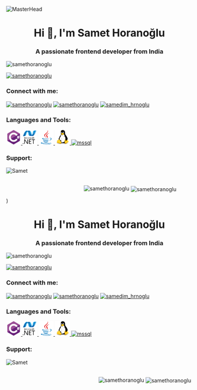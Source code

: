 ![MasterHead](https://lh5.googleusercontent.com/1XnP685lyqr46lF8YWL4g6RNIqpg89m_MGYveVP5pl1UCjhmIKrmJKw-is5l_xnUi6p4nxBmWlLcBoHyP4h00a-2RiBwJaOspUuVLGwhIV0Nk82PrClZs8-It3qWi7Grqg=w740)
<h1 align="center">Hi 👋, I'm Samet Horanoğlu</h1>
<h3 align="center">A passionate frontend developer from India</h3>

<p align="left"> <img src="https://komarev.com/ghpvc/?username=samethoranoglu&label=Profile%20views&color=0e75b6&style=flat" alt="samethoranoglu" /> </p>

<p align="left"> <a href="https://github.com/ryo-ma/github-profile-trophy"><img src="https://github-profile-trophy.vercel.app/?username=samethoranoglu" alt="samethoranoglu" /></a> </p>

<h3 align="left">Connect with me:</h3>
<p align="left">
<a href="https://twitter.com/samethoranoglu" target="blank"><img align="center" src="https://raw.githubusercontent.com/rahuldkjain/github-profile-readme-generator/master/src/images/icons/Social/twitter.svg" alt="samethoranoglu" height="30" width="40" /></a>
<a href="https://linkedin.com/in/samethoranoglu" target="blank"><img align="center" src="https://raw.githubusercontent.com/rahuldkjain/github-profile-readme-generator/master/src/images/icons/Social/linked-in-alt.svg" alt="samethoranoglu" height="30" width="40" /></a>
<a href="https://instagram.com/samedim_hrnoglu" target="blank"><img align="center" src="https://raw.githubusercontent.com/rahuldkjain/github-profile-readme-generator/master/src/images/icons/Social/instagram.svg" alt="samedim_hrnoglu" height="30" width="40" /></a>
</p>

<h3 align="left">Languages and Tools:</h3>
<p align="left"> <a href="https://www.w3schools.com/cs/" target="_blank" rel="noreferrer"> <img src="https://raw.githubusercontent.com/devicons/devicon/master/icons/csharp/csharp-original.svg" alt="csharp" width="40" height="40"/> </a> <a href="https://dotnet.microsoft.com/" target="_blank" rel="noreferrer"> <img src="https://raw.githubusercontent.com/devicons/devicon/master/icons/dot-net/dot-net-original-wordmark.svg" alt="dotnet" width="40" height="40"/> </a> <a href="https://www.java.com" target="_blank" rel="noreferrer"> <img src="https://raw.githubusercontent.com/devicons/devicon/master/icons/java/java-original.svg" alt="java" width="40" height="40"/> </a> <a href="https://www.linux.org/" target="_blank" rel="noreferrer"> <img src="https://raw.githubusercontent.com/devicons/devicon/master/icons/linux/linux-original.svg" alt="linux" width="40" height="40"/> </a> <a href="https://www.microsoft.com/en-us/sql-server" target="_blank" rel="noreferrer"> <img src="https://www.svgrepo.com/show/303229/microsoft-sql-server-logo.svg" alt="mssql" width="40" height="40"/> </a> </p>

<h3 align="left">Support:</h3>
<p><a href="https://www.buymeacoffee.com/Samet"> <img align="left" src="https://cdn.buymeacoffee.com/buttons/v2/default-yellow.png" height="50" width="210" alt="Samet" /></a></p><br><br>

<p><img align="left" src="https://github-readme-stats.vercel.app/api/top-langs?username=samethoranoglu&show_icons=true&locale=en&layout=compact" alt="samethoranoglu" /></p>

<p>&nbsp;<img align="center" src="https://github-readme-stats.vercel.app/api?username=samethoranoglu&show_icons=true&locale=en" alt="samethoranoglu" /></p>

)
<h1 align="center">Hi 👋, I'm Samet Horanoğlu</h1>
<h3 align="center">A passionate frontend developer from India</h3>

<p align="left"> <img src="https://komarev.com/ghpvc/?username=samethoranoglu&label=Profile%20views&color=0e75b6&style=flat" alt="samethoranoglu" /> </p>

<p align="left"> <a href="https://github.com/ryo-ma/github-profile-trophy"><img src="https://github-profile-trophy.vercel.app/?username=samethoranoglu" alt="samethoranoglu" /></a> </p>

<h3 align="left">Connect with me:</h3>
<p align="left">
<a href="https://twitter.com/samethoranoglu" target="blank"><img align="center" src="https://raw.githubusercontent.com/rahuldkjain/github-profile-readme-generator/master/src/images/icons/Social/twitter.svg" alt="samethoranoglu" height="30" width="40" /></a>
<a href="https://linkedin.com/in/samethoranoglu" target="blank"><img align="center" src="https://raw.githubusercontent.com/rahuldkjain/github-profile-readme-generator/master/src/images/icons/Social/linked-in-alt.svg" alt="samethoranoglu" height="30" width="40" /></a>
<a href="https://instagram.com/samedim_hrnoglu" target="blank"><img align="center" src="https://raw.githubusercontent.com/rahuldkjain/github-profile-readme-generator/master/src/images/icons/Social/instagram.svg" alt="samedim_hrnoglu" height="30" width="40" /></a>
</p>

<h3 align="left">Languages and Tools:</h3>
<p align="left"> <a href="https://www.w3schools.com/cs/" target="_blank" rel="noreferrer"> <img src="https://raw.githubusercontent.com/devicons/devicon/master/icons/csharp/csharp-original.svg" alt="csharp" width="40" height="40"/> </a> <a href="https://dotnet.microsoft.com/" target="_blank" rel="noreferrer"> <img src="https://raw.githubusercontent.com/devicons/devicon/master/icons/dot-net/dot-net-original-wordmark.svg" alt="dotnet" width="40" height="40"/> </a> <a href="https://www.java.com" target="_blank" rel="noreferrer"> <img src="https://raw.githubusercontent.com/devicons/devicon/master/icons/java/java-original.svg" alt="java" width="40" height="40"/> </a> <a href="https://www.linux.org/" target="_blank" rel="noreferrer"> <img src="https://raw.githubusercontent.com/devicons/devicon/master/icons/linux/linux-original.svg" alt="linux" width="40" height="40"/> </a> <a href="https://www.microsoft.com/en-us/sql-server" target="_blank" rel="noreferrer"> <img src="https://www.svgrepo.com/show/303229/microsoft-sql-server-logo.svg" alt="mssql" width="40" height="40"/> </a> </p>

<h3 align="left">Support:</h3>
<p><a href="https://www.buymeacoffee.com/Samet"> <img align="left" src="https://cdn.buymeacoffee.com/buttons/v2/default-yellow.png" height="50" width="250" alt="Samet" /></a></p><br><br>

<p><img align="left" src="https://github-readme-stats.vercel.app/api/top-langs?username=samethoranoglu&show_icons=true&locale=en&layout=compact" alt="samethoranoglu" /></p>

<p>&nbsp;<img align="center" src="https://github-readme-stats.vercel.app/api?username=samethoranoglu&show_icons=true&locale=en" alt="samethoranoglu" /></p>

